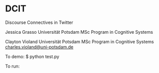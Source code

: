 # DCIT
Discourse Connectives in Twitter

Jessica Grasso
Universität Potsdam
MSc Program in Cognitive Systems

Clayton Violand
Universität Potsdam
MSc Program in Cognitive Systems
charles.violand@uni-potsdam.de

To demo:
$ python test.py

To run:

